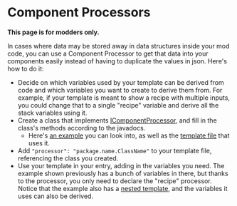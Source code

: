 # Component Processors
**This page is for modders only.**

In cases where data may be stored away in data structures inside your mod code, you can use a Component Processor to get that data into your components easily instead of having to duplicate the values in json. Here's how to do it:

* Decide on which variables used by your template can be derived from code and which variables you want to create to derive them from. For example, if your template is meant to show a recipe with multiple inputs, you could change that to a single "recipe" variable and derive all the stack variables using it.
* Create a class that implements [IComponentProcessor](https://github.com/Vazkii/Patchouli/blob/master/src/main/java/vazkii/patchouli/api/IComponentProcessor.java), and fill in the class's methods according to the javadocs.
    * Here's [an example](https://github.com/Vazkii/Patchouli/blob/master/src/main/java/vazkii/patchouli/client/book/template/test/RecipeTestProcessor.java) you can look into, as well as the [template file](https://github.com/Vazkii/Patchouli/blob/master/src/main/resources/assets/patchouli/patchouli_books/testbook2/en_us/templates/include/recipetest.json) that uses it.
* Add `"processor": "package.name.ClassName"` to your template file, referencing the class you created.
* Use your template in your entry, adding in the variables you need. The example shown previously has a bunch of variables in there, but thanks to the processor, you only need to declare the "recipe" processor. Notice that the example also has a [nested template](https://github.com/Vazkii/Patchouli/wiki/Template-Nesting), and the variables it uses can also be derived.

